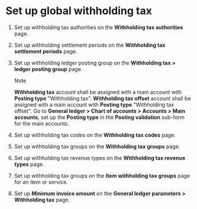 

# Set up global withholding tax

1. Set up withholding tax authorities on the **Withholding tax authorities** page.

2. Set up withholding settlement periods on the **Withholding tax settlement periods** page.

3. Set up withholding ledger posting group on the **Withholding tax > ledger posting group** page.

   > [!Note] 
   >
   > **Withholding tax** account shall be assigned with a main account with **Posting type** "Withholding tax". **Withholding tax offset** account shall be assigned with a main account with **Posting type** "Withholding tax offset". Go to **General ledger > Chart of accounts > Accounts > Main accounts**, set up the **Posting type** in the **Posting validation** sub-form for the main accounts.

4. Set up withholding tax codes on the **Withholding tax codes** page.

5. Set up withholding tax groups on the **Withholding tax groups** page.

6. Set up withholding tax revenue types on the **Withholding tax revenue** **types** page.

7. Set up withholding tax groups on the **Item withholding tax groups** page for an item or service.

8. Set up **Minimum invoice amount** on the **General ledger parameters > Withholding tax** page.
